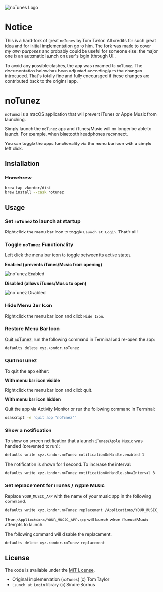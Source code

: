 ![noTunes Logo](/screenshots/app-icon.png)

# Notice

This is a hard-fork of great `noTunes` by Tom Taylor. All credits for such great idea and for initial implementation go to him.
The fork was made to cover _my own purposes_ and probably could be useful for someone else: the major one is an automatic launch on user's login (through UI).

To avoid any possible clashes, the app was renamed to `noTunez`. The documentation below has been adjusted accordingly to the changes introduced. That's totally fine and fully encouraged if these changes are contributed back to the original app.

# noTunez

`noTunez` is a macOS application that will prevent iTunes _or_ Apple Music from launching.

Simply launch the `noTunez` app and iTunes/Music will no longer be able to launch. For example, when bluetooth headphones reconnect.

You can toggle the apps functionality via the menu bar icon with a simple left click.

## Installation

### Homebrew

```bash
brew tap zkondor/dist
brew install --cask notunez
```

## Usage

### Set `noTunez` to launch at startup

Right click the menu bar icon to toggle `Launch at Login`. That's all!

### Toggle `noTunez` Functionality

Left click the menu bar icon to toggle between its active states.

**Enabled (prevents iTunes/Music from opening)**

![noTunez Enabled](/screenshots/menubar-enabled.png)

**Disabled (allows iTunes/Music to open)**

![noTunez Disabled](/screenshots/menubar-disabled.png)

### Hide Menu Bar Icon

Right click the menu bar icon and click `Hide Icon`.

### Restore Menu Bar Icon

[Quit noTunez](#quit-notunez), run the following command in Terminal and re-open the app:

```bash
defaults delete xyz.kondor.noTunez
```

### Quit noTunez

To quit the app either:

**With menu bar icon visible**

Right click the menu bar icon and click quit.

**With menu bar icon hidden**

Quit the app via Activity Monitor or run the following command in Terminal:

```bash
osascript -e 'quit app "noTunez"'
```

### Show a notification

To show on screen notification that a launch `iTunes`/`Apple Music` was handled (prevented to run):

``` bash
defaults write xyz.kondor.noTunez notificationOnHandle.enabled 1
```

The notification is shown for 1 second. To increase the interval:

``` bash
defaults write xyz.kondor.noTunez notificationOnHandle.showInterval 3
```

### Set replacement for iTunes / Apple Music

Replace `YOUR_MUSIC_APP` with the name of your music app in the following command.
```bash
defaults write xyz.kondor.noTunez replacement /Applications/YOUR_MUSIC_APP.app
```

Then `/Applications/YOUR_MUSIC_APP.app` will launch when iTunes/Music attempts to launch.

The following command will disable the replacement.

```bash
defaults delete xyz.kondor.noTunez replacement
```

## License

The code is available under the [MIT License](https://github.com/zkondor/notunez/blob/master/LICENSE).

- Original implementation (`noTunes`) (c) Tom Taylor
- `Launch at Login` library (c) Sindre Sorhus

